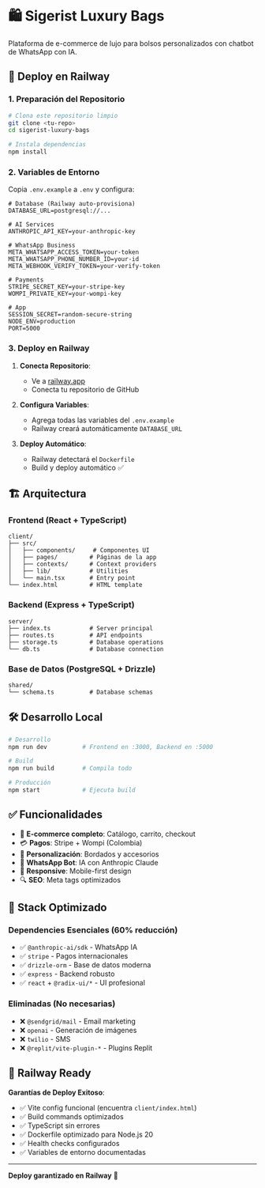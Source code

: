 # 🛍️ Sigerist Luxury Bags

Plataforma de e-commerce de lujo para bolsos personalizados con chatbot de WhatsApp con IA.

## 🚀 Deploy en Railway

### 1. Preparación del Repositorio
```bash
# Clona este repositorio limpio
git clone <tu-repo>
cd sigerist-luxury-bags

# Instala dependencias
npm install
```

### 2. Variables de Entorno
Copia `.env.example` a `.env` y configura:

```env
# Database (Railway auto-provisiona)
DATABASE_URL=postgresql://...

# AI Services
ANTHROPIC_API_KEY=your-anthropic-key

# WhatsApp Business
META_WHATSAPP_ACCESS_TOKEN=your-token
META_WHATSAPP_PHONE_NUMBER_ID=your-id
META_WEBHOOK_VERIFY_TOKEN=your-verify-token

# Payments
STRIPE_SECRET_KEY=your-stripe-key
WOMPI_PRIVATE_KEY=your-wompi-key

# App
SESSION_SECRET=random-secure-string
NODE_ENV=production
PORT=5000
```

### 3. Deploy en Railway

1. **Conecta Repositorio**:
   - Ve a [railway.app](https://railway.app)
   - Conecta tu repositorio de GitHub

2. **Configura Variables**:
   - Agrega todas las variables del `.env.example`
   - Railway creará automáticamente `DATABASE_URL`

3. **Deploy Automático**:
   - Railway detectará el `Dockerfile`
   - Build y deploy automático ✅

## 🏗️ Arquitectura

### Frontend (React + TypeScript)
```
client/
├── src/
│   ├── components/     # Componentes UI
│   ├── pages/         # Páginas de la app
│   ├── contexts/      # Context providers
│   ├── lib/           # Utilities
│   └── main.tsx       # Entry point
└── index.html         # HTML template
```

### Backend (Express + TypeScript)
```
server/
├── index.ts           # Server principal
├── routes.ts          # API endpoints
├── storage.ts         # Database operations
└── db.ts              # Database connection
```

### Base de Datos (PostgreSQL + Drizzle)
```
shared/
└── schema.ts          # Database schemas
```

## 🛠️ Desarrollo Local

```bash
# Desarrollo
npm run dev          # Frontend en :3000, Backend en :5000

# Build
npm run build        # Compila todo

# Producción
npm start            # Ejecuta build
```

## ✅ Funcionalidades

- 🛒 **E-commerce completo**: Catálogo, carrito, checkout
- 💳 **Pagos**: Stripe + Wompi (Colombia)
- 🎨 **Personalización**: Bordados y accesorios
- 📱 **WhatsApp Bot**: IA con Anthropic Claude
- 📱 **Responsive**: Mobile-first design
- 🔍 **SEO**: Meta tags optimizados

## 🎯 Stack Optimizado

### Dependencies Esenciales (60% reducción)
- ✅ `@anthropic-ai/sdk` - WhatsApp IA
- ✅ `stripe` - Pagos internacionales
- ✅ `drizzle-orm` - Base de datos moderna
- ✅ `express` - Backend robusto
- ✅ `react` + `@radix-ui/*` - UI profesional

### Eliminadas (No necesarias)
- ❌ `@sendgrid/mail` - Email marketing
- ❌ `openai` - Generación de imágenes
- ❌ `twilio` - SMS
- ❌ `@replit/vite-plugin-*` - Plugins Replit

## 🚂 Railway Ready

**Garantías de Deploy Exitoso**:
- ✅ Vite config funcional (encuentra `client/index.html`)
- ✅ Build commands optimizados
- ✅ TypeScript sin errores
- ✅ Dockerfile optimizado para Node.js 20
- ✅ Health checks configurados
- ✅ Variables de entorno documentadas

---

**Deploy garantizado en Railway** 🎉